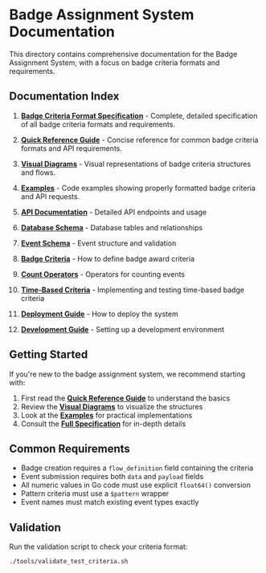 # Badge Assignment System Documentation

This directory contains comprehensive documentation for the Badge Assignment System, with a focus on badge criteria formats and requirements.

## Documentation Index

1. **[Badge Criteria Format Specification](BADGE_CRITERIA_FORMAT.md)** - Complete, detailed specification of all badge criteria formats and requirements.

2. **[Quick Reference Guide](QUICK_REFERENCE_CRITERIA.md)** - Concise reference for common badge criteria formats and API requirements.

3. **[Visual Diagrams](BADGE_CRITERIA_DIAGRAM.md)** - Visual representations of badge criteria structures and flows.

4. **[Examples](examples/)** - Code examples showing properly formatted badge criteria and API requests.

5. **[API Documentation](API.md)** - Detailed API endpoints and usage
6. **[Database Schema](DATABASE_SCHEMA.md)** - Database tables and relationships
7. **[Event Schema](EVENT_SCHEMA.md)** - Event structure and validation
8. **[Badge Criteria](BADGE_CRITERIA.md)** - How to define badge award criteria
9. **[Count Operators](COUNT_OPERATORS.md)** - Operators for counting events
10. **[Time-Based Criteria](TIME_BASED_CRITERIA.md)** - Implementing and testing time-based badge criteria
11. **[Deployment Guide](DEPLOYMENT.md)** - How to deploy the system
12. **[Development Guide](DEVELOPMENT.md)** - Setting up a development environment

## Getting Started

If you're new to the badge assignment system, we recommend starting with:

1. First read the **[Quick Reference Guide](QUICK_REFERENCE_CRITERIA.md)** to understand the basics
2. Review the **[Visual Diagrams](BADGE_CRITERIA_DIAGRAM.md)** to visualize the structures
3. Look at the **[Examples](examples/badge_criteria_examples.go)** for practical implementations
4. Consult the **[Full Specification](BADGE_CRITERIA_FORMAT.md)** for in-depth details

## Common Requirements

- Badge creation requires a `flow_definition` field containing the criteria
- Event submission requires both `data` and `payload` fields
- All numeric values in Go code must use explicit `float64()` conversion
- Pattern criteria must use a `$pattern` wrapper
- Event names must match existing event types exactly

## Validation

Run the validation script to check your criteria format:

```bash
./tools/validate_test_criteria.sh
``` 

